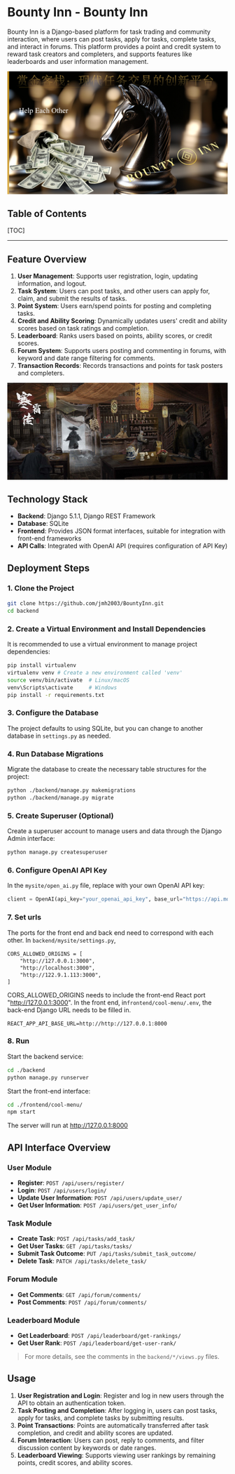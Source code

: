 # Bounty Inn - Bounty Inn

Bounty Inn is a Django-based platform for task trading and community interaction, where users can post tasks, apply for tasks, complete tasks, and interact in forums. This platform provides a point and credit system to reward task creators and completers, and supports features like leaderboards and user information management.

![image-20241102154325363](frontend/cool-menu/public/login.png)

## Table of Contents

[TOC]

---

## Feature Overview

1. **User Management**: Supports user registration, login, updating information, and logout.
2. **Task System**: Users can post tasks, and other users can apply for, claim, and submit the results of tasks.
3. **Point System**: Users earn/spend points for posting and completing tasks.
4. **Credit and Ability Scoring**: Dynamically updates users' credit and ability scores based on task ratings and completion.
5. **Leaderboard**: Ranks users based on points, ability scores, or credit scores.
6. **Forum System**: Supports users posting and commenting in forums, with keyword and date range filtering for comments.
7. **Transaction Records**: Records transactions and points for task posters and completers.

![image-20241102154325363](frontend/cool-menu/public/inn.jpg)

## Technology Stack

- **Backend**: Django 5.1.1, Django REST Framework
- **Database**: SQLite
- **Frontend**: Provides JSON format interfaces, suitable for integration with front-end frameworks
- **API Calls**: Integrated with OpenAI API (requires configuration of API Key)

## Deployment Steps

### 1. Clone the Project

```bash
git clone https://github.com/jmh2003/BountyInn.git
cd backend
```

### 2. Create a Virtual Environment and Install Dependencies

It is recommended to use a virtual environment to manage project dependencies:

```bash
pip install virtualenv
virtualenv venv # Create a new environment called 'venv'
source venv/bin/activate  # Linux/macOS
venv\Scripts\activate     # Windows
pip install -r requirements.txt
```

### 3. Configure the Database

The project defaults to using SQLite, but you can change to another database in `settings.py` as needed.

### 4. Run Database Migrations

Migrate the database to create the necessary table structures for the project:

```bash
python ./backend/manage.py makemigrations
python ./backend/manage.py migrate
```

### 5. Create Superuser (Optional)

Create a superuser account to manage users and data through the Django Admin interface:

```bash
python manage.py createsuperuser
```

### 6. Configure OpenAI API Key

In the `mysite/open_ai.py` file, replace with your own OpenAI API key:

```python
client = OpenAI(api_key="your_openai_api_key", base_url="https://api.moonshot.cn/v1")
```

### 7. Set urls

The ports for the front end and back end need to correspond with each other.  In `backend/mysite/settings.py`, 

```
CORS_ALLOWED_ORIGINS = [
    "http://127.0.0.1:3000",
    "http://localhost:3000",
    "http://122.9.1.113:3000",
] 
```

CORS_ALLOWED_ORIGINS needs to include the front-end React port "http://127.0.0.1:3000". In the front end, in`frontend/cool-menu/.env`, the back-end Django URL needs to be filled in.

```
REACT_APP_API_BASE_URL=http://http://127.0.0.1:8000
```

### 8. Run

Start the backend service:

```bash
cd ./backend
python manage.py runserver
```

Start the front-end interface:

```bash
cd ./frontend/cool-menu/
npm start
```

The server will run at http://127.0.0.1:8000

## API Interface Overview

### User Module

- **Register**: `POST /api/users/register/`
- **Login**: `POST /api/users/login/`
- **Update User Information**: `POST /api/users/update_user/`
- **Get User Information**: `POST /api/users/get_user_info/`

### Task Module

- **Create Task**: `POST /api/tasks/add_task/`
- **Get User Tasks**: `GET /api/tasks/tasks/`
- **Submit Task Outcome**: `PUT /api/tasks/submit_task_outcome/`
- **Delete Task**: `PATCH /api/tasks/delete_task/`

### Forum Module

- **Get Comments**: `GET /api/forum/comments/`
- **Post Comments**: `POST /api/forum/comments/`

### Leaderboard Module

- **Get Leaderboard**: `POST /api/leaderboard/get-rankings/`
- **Get User Rank**: `POST /api/leaderboard/get-user-rank/`

> For more details, see the comments in the `backend/*/views.py` files.

## Usage

1. **User Registration and Login**: Register and log in new users through the API to obtain an authentication token.
2. **Task Posting and Completion**: After logging in, users can post tasks, apply for tasks, and complete tasks by submitting results.
3. **Point Transactions**: Points are automatically transferred after task completion, and credit and ability scores are updated.
4. **Forum Interaction**: Users can post, reply to comments, and filter discussion content by keywords or date ranges.
5. **Leaderboard Viewing**: Supports viewing user rankings by remaining points, credit scores, and ability scores.



